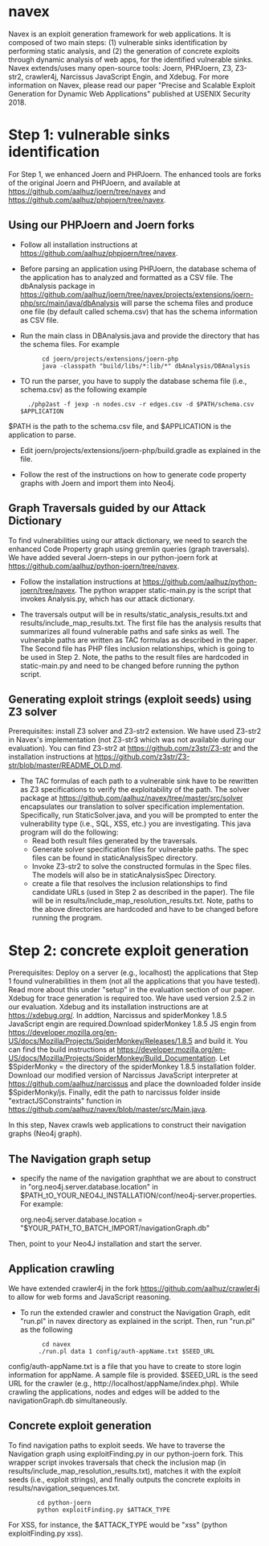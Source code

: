 # navex
Navex is an exploit generation framework for web applications. It is composed of two main steps: (1) vulnerable sinks identification by performing static analysis, and (2) the generation of concrete exploits through dynamic analysis of web apps, for the identified vulnerable sinks. Navex extends/uses many open-source tools: Joern, PHPJoern, Z3, Z3-str2, crawler4j, Narcissus JavaScript Engin, and Xdebug. For more information on Navex, please read our paper "Precise and Scalable Exploit Generation for Dynamic Web Applications" published at USENIX Security 2018.

# Step 1: vulnerable sinks identification #
For Step 1, we enhanced Joern and PHPJoern. The enhanced tools are forks of the original Joern and PHPJoern, and available at https://github.com/aalhuz/joern/tree/navex and https://github.com/aalhuz/phpjoern/tree/navex.   


## Using our PHPJoern and Joern forks ##

- Follow all installation instructions at https://github.com/aalhuz/phpjoern/tree/navex.
- Before parsing an application using PHPJoern, the database schema of the application has to analyzed and formatted as a CSV file.
The dbAnalysis package in https://github.com/aalhuz/joern/tree/navex/projects/extensions/joern-php/src/main/java/dbAnalysis will parse the schema files and produce one file (by default called schema.csv) that has the schema information as CSV file.

- Run the main class in DBAnalysis.java and provide the directory that has the schema files. For example

			cd joern/projects/extensions/joern-php
			java -classpath "build/libs/*:lib/*" dbAnalysis/DBAnalysis


- TO run the parser, you have to supply the database schema file (i.e., schema.csv) as the following example
  			
        ./php2ast -f jexp -n nodes.csv -r edges.csv -d $PATH/schema.csv $APPLICATION

$PATH is the path to the schema.csv file, and $APPLICATION is the application to parse.

- Edit joern/projects/extensions/joern-php/build.gradle as explained in the file. 

- Follow the rest of the instructions on how to generate code property graphs with Joern and import them into Neo4j.

## Graph Traversals guided by our Attack Dictionary ##

To find vulnerabilities using our attack dictionary, we need to search the enhanced Code Property graph using gremlin queries (graph traversals). We have added several Joern-steps in our python-joern fork at https://github.com/aalhuz/python-joern/tree/navex.
 
- Follow the installation instructions at https://github.com/aalhuz/python-joern/tree/navex. The python wrapper static-main.py is the script that invokes Analysis.py, which has our attack dictionary.

- The traversals output will be in results/static_analysis_results.txt and results/include_map_results.txt. The first file has the analysis results that summarizes all found vulnerable paths and safe sinks as well. The vulnerable paths are written as TAC formulas as described in the paper. The Second file has PHP files inclusion relationships, which is going to be used in Step 2. Note, the paths to the result files are hardcoded in static-main.py and need to be changed before running the python script.

## Generating exploit strings (exploit seeds) using Z3 solver ##
Prerequisites: install Z3 solver and Z3-str2 extension. We have used Z3-str2 in Navex's implementation (not Z3-str3 which was not available during our evaluation). You can find Z3-str2 at https://github.com/z3str/Z3-str and the installation instructions at https://github.com/z3str/Z3-str/blob/master/README_OLD.md. 

- The TAC formulas of each path to a vulnerable sink have to be rewritten as Z3 specifications to verify the exploitability of the path. The solver package at https://github.com/aalhuz/navex/tree/master/src/solver encapsulates our translation to solver specification implementation. Specifically, run StaticSolver.java, and you will be prompted to enter the vulnerability type (i.e., SQL, XSS, etc.) you are investigating. This java program will do the following: 
  * Read both result files generated by the traversals.
  * Generate solver specification files for vulnerable paths. The spec files can be found in staticAnalysisSpec directory.
  * Invoke Z3-str2 to solve the constructed formulas in the Spec files. The models will also be in staticAnalysisSpec Directory. 
  * create a file that resolves the inclusion relationships to find candidate URLs (used in Step 2 as described in the paper). The file will be in results/include_map_resolution_results.txt. Note, paths to the above directories are hardcoded and have to be changed before running the program. 
 
 
# Step 2: concrete exploit generation #
Prerequisites: Deploy on a server (e.g., localhost) the applications that Step 1 found vulnerabilities in them (not all the applications that you have tested). Read more about this under "setup" in the evaluation section of our paper.
 Xdebug for trace generation is required too. We have used version 2.5.2 in our evaluation. Xdebug and its installation instructions are at https://xdebug.org/.
In addtion, Narcissus and spiderMonkey 1.8.5 JavaScript engin are required.Download spiderMonkey 1.8.5 JS engin from https://developer.mozilla.org/en-US/docs/Mozilla/Projects/SpiderMonkey/Releases/1.8.5 and build it. You can find the build instructions at
https://developer.mozilla.org/en-US/docs/Mozilla/Projects/SpiderMonkey/Build_Documentation. Let $SpiderMonky = the directory of the spiderMonkey 1.8.5 installation folder. Download our modified version of Narcissus JavaScript interpreter at https://github.com/aalhuz/narcissus and place the downloaded folder inside $SpiderMonky/js. Finally, edit the path to narcissus folder inside "extractJSConstraints" function in https://github.com/aalhuz/navex/blob/master/src/Main.java.

In this step, Navex crawls web applications to construct their navigation graphs (Neo4j graph). 


## The Navigation graph setup ##
- specify the name of the navigation graphthat we are about to construct in "org.neo4j.server.database.location" in $PATH_tO_YOUR_NEO4J_INSTALLATION/conf/neo4j-server.properties. 
For example: 
    
    org.neo4j.server.database.location = "$YOUR_PATH_TO_BATCH_IMPORT/navigationGraph.db"
    
Then, point to your Neo4J installation and start the server.
               			

## Application crawling ##
We have extended crawler4j in the fork https://github.com/aalhuz/crawler4j to allow for web forms and JavaScript reasoning.  
- To run the extended crawler and construct the Navigation Graph, edit "run.pl" in navex directory as explained in the script. Then, run "run.pl" as the following 
            
            cd navex
           ./run.pl data 1 config/auth-appName.txt $SEED_URL 

config/auth-appName.txt is a file that you have to create to store login information for appName. A sample file is provided. $SEED_URL is the seed URL for the crawler (e.g., http://localhost/appName/index.php). While crawling the applications, nodes and edges will be added to the navigationGraph.db simultaneously. 

## Concrete exploit generation ##
To find navigation paths to exploit seeds. We have to traverse the Navigation graph using  exploitFinding.py in our python-joern fork. This wrapper script invokes traversals that check the inclusion map (in results/include_map_resolution_results.txt), matches it with the exploit seeds (i.e., exploit strings), and finally outputs the concrete exploits in results/navigation_sequences.txt. 
 
		    cd python-joern
		    python exploitFinding.py $ATTACK_TYPE
  For XSS, for instance, the $ATTACK_TYPE would be "xss" (python exploitFinding.py xss).

